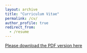 ```yaml
---
layout: archive
title: "Curriculum Vitae"
permalink: /cv/
author_profile: true
redirect_from:
  - /resume
---
```


[Please download the PDF version here](https://docs.google.com/document/d/1nZFeseQG5YaBvCJ5I4Qm_iN1Osh1puaLccjqIuJpwd8/)

<!--

{% include base_path %}

## Contact

- Address: Room 303, 3/F, Zijing Hall, Nanjing University, 163 Xianlin Road, Nanjing, China
- Email: zcchen AT nju.edu.cn

## Working Experience

- Research Assistant Professor, Nanjing University, 2022 - Now
- Research Assistant, City University of Hong Kong, 2021 - 2022

## Education

- Ph.D. in Communication, 2018 - 2022
  - Department of Media and Communication, City University of Hong Kong
  - Supervisor: [Dr. Xiao-Fan Liu](https://scholar.google.com/citations?user=77urMs4AAAAJ&hl=en); Co-Supervisor: [Prof. Jonathan J. H. Zhu](https://scholar.google.com/citations?user=q41vFFQAAAAJ&hl=en)
- Master in Journalism and Communication, 2016 - 2018
  - School of Journalism and Communication, Nanjing University
  - Supervisor: [Prof. Naipeng Chao](http://cmc.szu.edu.cn/Home/Default/teachersMoreE/4058.html); Co-Supervisor: [Dr. Cheng-Jun Wang](https://chengjunwang.com/)
- BEng in Software Engineering, 2012 - 2016
  - School of Computer Science, Nanjing University of Posts and Telecommunications

## Publications

[Google Scholar](https://scholar.google.com/citations?hl=en&user=mt_TyjoAAAAJ)

  <ul>{% for post in site.publications %}
    {% include archive-single-cv.html %}
  {% endfor %}</ul>

## Teaching Experience

  <ul>{% for post in site.teaching %}
    {% include archive-single-cv.html %}
  {% endfor %}</ul>
  
## Talks

  <ul>{% for post in site.talks %}
    {% include archive-single-talk-cv.html %}
  {% endfor %}</ul>
  
-->



